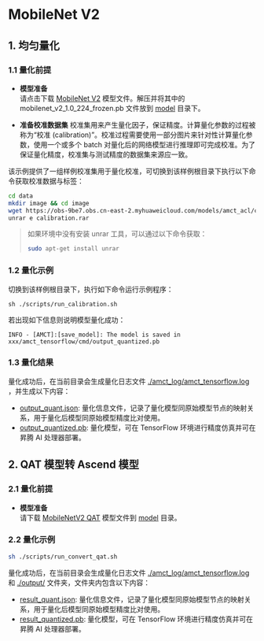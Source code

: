 # MobileNet V2

## 1. 均匀量化

### 1.1 量化前提

+ **模型准备**  
请点击下载 [MobileNet V2](https://storage.googleapis.com/mobilenet_v2/checkpoints/mobilenet_v2_1.0_224.tgz) 模型文件。解压并将其中的 mobilenet_v2_1.0_224_frozen.pb 文件放到 [model](./model/) 目录下。

+ **准备校准数据集**
校准集用来产生量化因子，保证精度。计算量化参数的过程被称为“校准 (calibration)”。校准过程需要使用一部分图片来针对性计算量化参数，使用一个或多个 batch 对量化后的网络模型进行推理即可完成校准。为了保证量化精度，校准集与测试精度的数据集来源应一致。

该示例提供了一组样例校准集用于量化校准，可切换到该样例根目录下执行以下命令获取校准数据与标签：

```bash
cd data
mkdir image && cd image
wget https://obs-9be7.obs.cn-east-2.myhuaweicloud.com/models/amct_acl/classification/calibration.rar
unrar e calibration.rar
```

> 如果环境中没有安装 unrar 工具，可以通过以下命令获取：
>
> ```bash
> sudo apt-get install unrar
> ```

### 1.2 量化示例

切换到该样例根目录下，执行如下命令运行示例程序：

```none
sh ./scripts/run_calibration.sh
```

若出现如下信息则说明模型量化成功：

```none
INFO - [AMCT]:[save_model]: The model is saved in xxx/amct_tensorflow/cmd/output_quantized.pb
```

### 1.3 量化结果

量化成功后，在当前目录会生成量化日志文件 [./amct_log/amct_tensorflow.log](./amct_log/amct_tensorflow.log) ，并生成以下内容：

+ [output_quant.json](./outputs/calibration/mobilenet_v2_quant.json): 量化信息文件，记录了量化模型同原始模型节点的映射关系，用于量化后模型同原始模型精度比对使用。
+ [output_quantized.pb](./outputs/calibration/mobilenet_v2_quantized.pb): 量化模型，可在 TensorFlow 环境进行精度仿真并可在昇腾 AI 处理器部署。
## 2. QAT 模型转 Ascend 模型

### 2.1 量化前提

+ **模型准备**  
请下载 [MobileNetV2 QAT](https://obs-9be7.obs.cn-east-2.myhuaweicloud.com/003_Atc_Models/AE/ATC%20Model/mobilenetv2_convert_qat/mobilenetv2_qat.pb) 模型文件到 [model](./model/) 目录。

### 2.2 量化示例

```bash
sh ./scripts/run_convert_qat.sh
```
量化成功后，在当前目录会生成量化日志文件 [./amct_log/amct_tensorflow.log](./amct_log/amct_tensorflow.log) 和 [./output/](./output/) 文件夹，文件夹内包含以下内容：
+ [result_quant.json](./output/result_quant.json): 量化信息文件，记录了量化模型同原始模型节点的映射关系，用于量化后模型同原始模型精度比对使用。
+ [result_quantized.pb](./output/result_quantized.pb): 量化模型，可在 TensorFlow 环境进行精度仿真并可在昇腾 AI 处理器部署。

